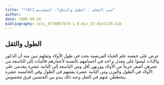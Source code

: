 ```yaml
---
title: "*سير العلم : الطول والثقل*. المقتبس 1(8)"
author: 
date: 1906-09-20
bibliography: oclc_4770057679-i_8-div_37.d1e3178.bib
---
```




##  الطول والثقل 


 عرض على جمعية علم الحياة الفرنسية بحث في طول الأولاد وثقلهم تبين منه أن الذكور والإناث ليسوا على معدل و  احد  في أجسامهم بالنسبة لأعمارهم فالبنات إلى التاسعة من عمرهن أصغر جرماً من الأولاد ووزنهن أقل ومن التاسعة إلى الثانية  عشرة  يتقدمن على الأولاد في الطول والوزن ومن الثانية  عشرة  يفقنهم في الطول وفي الخامسة  عشرة  ينحططن عنهم في الثقل وعند ذلك يبدو بين الجنسين فرق محسوس.  
